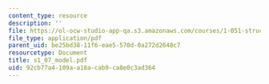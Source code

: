 ```yaml
---
content_type: resource
description: ''
file: https://ol-ocw-studio-app-qa.s3.amazonaws.com/courses/1-051-structural-engineering-design-fall-2003/92cb77a4109aa18acab9ca8e0c3ad364_s1_07_model.pdf
file_type: application/pdf
parent_uid: be25bd38-11f6-eae5-570d-0a272d2648c7
resourcetype: Document
title: s1_07_model.pdf
uid: 92cb77a4-109a-a18a-cab9-ca8e0c3ad364
---
```

